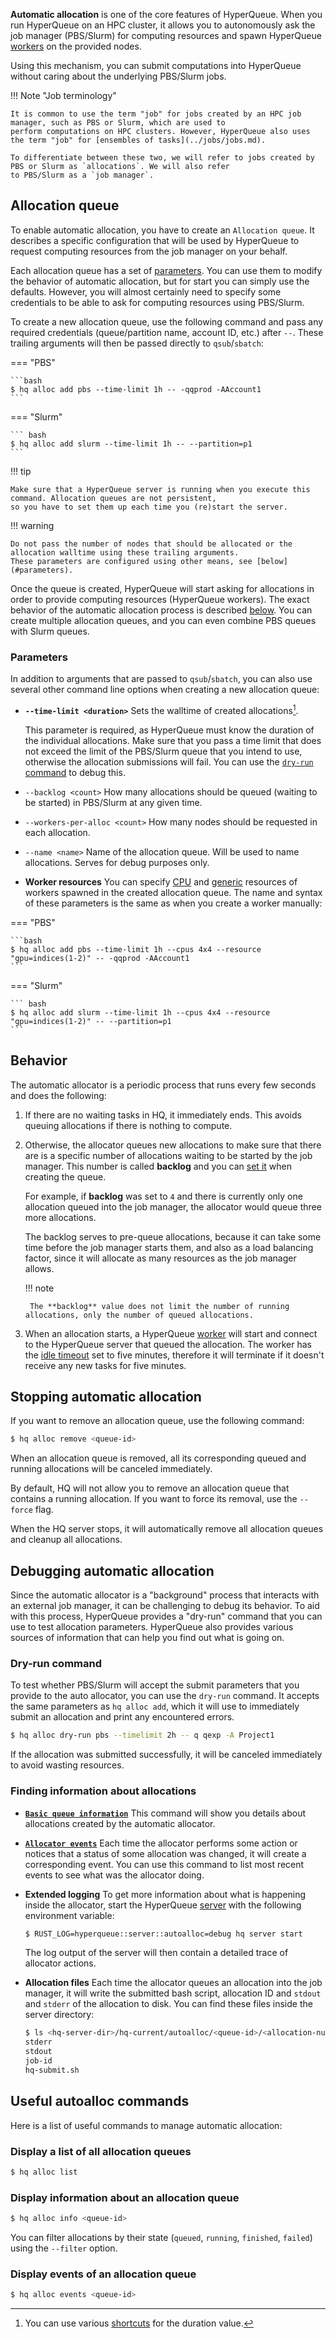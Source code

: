 **Automatic allocation** is one of the core features of HyperQueue. When you run HyperQueue on an HPC cluster, it allows
you to autonomously ask the job manager (PBS/Slurm) for computing resources and spawn HyperQueue [workers](worker.md)
on the provided nodes.

Using this mechanism, you can submit computations into HyperQueue without caring about the underlying PBS/Slurm jobs.

!!! Note "Job terminology"

    It is common to use the term "job" for jobs created by an HPC job manager, such as PBS or Slurm, which are used to
    perform computations on HPC clusters. However, HyperQueue also uses the term "job" for [ensembles of tasks](../jobs/jobs.md).

    To differentiate between these two, we will refer to jobs created by PBS or Slurm as `allocations`. We will also refer
    to PBS/Slurm as a `job manager`.

## Allocation queue
To enable automatic allocation, you have to create an `Allocation queue`. It describes a specific configuration that
will be used by HyperQueue to request computing resources from the job manager on your behalf.

Each allocation queue has a set of [parameters](#parameters). You can use them to modify the behavior of automatic
allocation, but for start you can simply use the defaults. However, you will almost certainly need to specify some
credentials to be able to ask for computing resources using PBS/Slurm.

To create a new allocation queue, use the following command and pass any required credentials (queue/partition name,
account ID, etc.) after `--`. These trailing arguments will then be passed directly to `qsub`/`sbatch`:

=== "PBS"

    ```bash
    $ hq alloc add pbs --time-limit 1h -- -qqprod -AAccount1
    ```

=== "Slurm"

    ``` bash
    $ hq alloc add slurm --time-limit 1h -- --partition=p1
    ```

!!! tip

    Make sure that a HyperQueue server is running when you execute this command. Allocation queues are not persistent,
    so you have to set them up each time you (re)start the server.

!!! warning

    Do not pass the number of nodes that should be allocated or the allocation walltime using these trailing arguments.
    These parameters are configured using other means, see [below](#parameters).

Once the queue is created, HyperQueue will start asking for allocations in order to provide computing resources
(HyperQueue workers). The exact behavior of the automatic allocation process is described [below](#behavior). You can
create multiple allocation queues, and you can even combine PBS queues with Slurm queues.

### Parameters
In addition to arguments that are passed to `qsub`/`sbatch`, you can also use several other command line options when
creating a new allocation queue:

- **`--time-limit <duration>`** Sets the walltime of created allocations[^1].
  
    This parameter is required, as HyperQueue must know the duration of the individual allocations.
    Make sure that you pass a  time limit that does not exceed the limit of the PBS/Slurm queue
    that you intend to use, otherwise the allocation submissions will fail. You can use the
    [`dry-run` command](#dry-run-command) to debug this.

- `--backlog <count>` How many allocations should be queued (waiting to be started) in PBS/Slurm at any given time.
- `--workers-per-alloc <count>` How many nodes should be requested in each allocation.
- `--name <name>` Name of the allocation queue. Will be used to name allocations. Serves for debug purposes only.
- **Worker resources** You can specify [CPU](../jobs/cresources.md) and [generic](../jobs/gresources.md)
  resources of workers spawned in the created allocation queue. The name and syntax of these parameters
  is the same as when you create a worker manually:

=== "PBS"

    ```bash
    $ hq alloc add pbs --time-limit 1h --cpus 4x4 --resource "gpu=indices(1-2)" -- -qqprod -AAccount1
    ```

=== "Slurm"

    ``` bash
    $ hq alloc add slurm --time-limit 1h --cpus 4x4 --resource "gpu=indices(1-2)" -- --partition=p1
    ```

[^1]: You can use various [shortcuts](../tips/cli-shortcuts.md#duration) for the duration value.

## Behavior
The automatic allocator is a periodic process that runs every few seconds and does the following:

1. If there are no waiting tasks in HQ, it immediately ends. This avoids queuing allocations if there is nothing to
compute.

2. Otherwise, the allocator queues new allocations to make sure that there are is a specific number of allocations waiting
to be started by the job manager. This number is called **backlog** and you can [set it](#parameters) when creating the
queue.

    For example, if **backlog** was set to `4` and there is currently only one allocation queued into the job manager,
    the allocator would queue three more allocations.

    The backlog serves to pre-queue allocations, because it can take some time before the job manager starts them, and
    also as a load balancing factor, since it will allocate as many resources as the job manager allows.

    !!! note

        The **backlog** value does not limit the number of running allocations, only the number of queued allocations.

3. When an allocation starts, a HyperQueue [worker](worker.md) will start and connect to the HyperQueue server that
queued the allocation. The worker has the [idle timeout](worker.md#idle-timeout) set to five minutes, therefore it will
terminate if it doesn't receive any new tasks for five minutes.

## Stopping automatic allocation
If you want to remove an allocation queue, use the following command:

```bash
$ hq alloc remove <queue-id>
```

When an allocation queue is removed, all its corresponding queued and running allocations will be
canceled immediately.

By default, HQ will not allow you to remove an allocation queue that contains a running allocation.
If you want to force its removal, use the `--force` flag.

When the HQ server stops, it will automatically remove all allocation queues and cleanup all
allocations.

## Debugging automatic allocation
Since the automatic allocator is a "background" process that interacts with an external job manager, it can be challenging
to debug its behavior. To aid with this process, HyperQueue provides a "dry-run" command that you can
use to test allocation parameters. HyperQueue also provides various sources of information that can help you
find out what is going on.

### Dry-run command
To test whether PBS/Slurm will accept the submit parameters that you provide to the auto allocator,
you can use the `dry-run` command. It accepts the same parameters as `hq alloc add`, which it will use
to immediately submit an allocation and print any encountered errors.

```bash
$ hq alloc dry-run pbs --timelimit 2h -- q qexp -A Project1
```

If the allocation was submitted successfully, it will be canceled immediately to avoid wasting resources.

### Finding information about allocations
- **[`Basic queue information`](#display-information-about-an-allocation-queue)** This command will show you details about
allocations created by the automatic allocator.
- **[`Allocator events`](#display-events-of-an-allocation-queue)** Each time the allocator performs some action or notices
that a status of some allocation was changed, it will create a corresponding event. You can use this command to list
most recent events to see what was the allocator doing.
- **Extended logging** To get more information about what is happening inside the allocator, start the HyperQueue
[server](server.md) with the following environment variable:

    ```bash
    $ RUST_LOG=hyperqueue::server::autoalloc=debug hq server start
    ```

    The log output of the server will then contain a detailed trace of allocator actions.

- **Allocation files** Each time the allocator queues an allocation into the job manager, it will write the submitted
bash script, allocation ID and `stdout` and `stderr` of the allocation to disk. You can find these files inside the
server directory:

    ```bash
    $ ls <hq-server-dir>/hq-current/autoalloc/<queue-id>/<allocation-num>/
    stderr
    stdout
    job-id
    hq-submit.sh
    ```

## Useful autoalloc commands
Here is a list of useful commands to manage automatic allocation:

### Display a list of all allocation queues
```bash
$ hq alloc list
```

### Display information about an allocation queue
```bash
$ hq alloc info <queue-id>
```

You can filter allocations by their state (`queued`, `running`, `finished`, `failed`) using the `--filter` option.

### Display events of an allocation queue
```bash
$ hq alloc events <queue-id>
```
